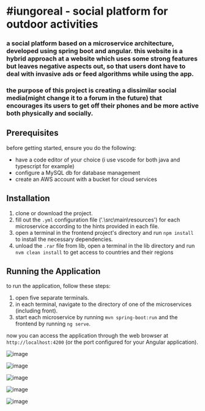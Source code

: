# #iungoreal - social platform for outdoor activities

### a social platform based on a microservice architecture, developed using spring boot and angular. this website is a hybrid approach at a website which uses some strong features but leaves negative aspects out, so that users dont have to deal with invasive ads or feed algorithms while using the app.
### the purpose of this project is creating a dissimilar social media(might change it to a forum in the future) that encourages its users to get off their phones and be more active both physically and socially.

## Prerequisites

before getting started, ensure you do the following:
- have a code editor of your choice (i use vscode for both java and typescript for example)
- configure a MySQL db for database management
- create an AWS account with a bucket for cloud services

## Installation

1. clone or download the project.
2. fill out the `.yml` configuration file ('.\src\main\resources') for each microservice according to the hints provided in each file.
3. open a terminal in the frontend project's directory and run `npm install` to install the necessary dependencies.
4. unload the `.rar` file from lib, open a terminal in the lib directory and run `nvm clean install` to get access to countries and their regions

## Running the Application

to run the application, follow these steps:

1. open five separate terminals.
2. in each terminal, navigate to the directory of one of the microservices (including front).
3. start each microservice by running `mvn spring-boot:run` and the frontend by running `ng serve`.

now you can access the application through the web browser at `http://localhost:4200` (or the port configured for your Angular application).

![image](https://github.com/petreastefann/iungoreal/assets/56685226/74276d2f-e174-408e-ace4-0ffe86a9afcd) 

![image](https://github.com/petreastefann/iungoreal/assets/56685226/974facc5-99a4-438b-a806-bacea8eba4e6) 

![image](https://github.com/petreastefann/iungoreal/assets/56685226/01fc8d7f-5774-45b3-ad84-da2cd3dd952f)

![image](https://github.com/petreastefann/iungoreal/assets/56685226/91a78ab7-63b3-491e-9c6e-0bc2e8477848) 

![image](https://github.com/petreastefann/iungoreal/assets/56685226/ba47fe9b-2cfe-4152-87fe-d4289bbfa192)


